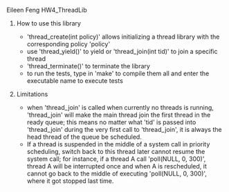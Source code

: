 Eileen Feng
HW4_ThreadLib

1. How to use this library
    - 'thread_create(int policy)' allows initializing a thread library with the corresponding policy 'policy'
    - use 'thread_yield()' to yield or 'thread_join(int tid)' to join a specific thread
    - 'thread_terminate()' to terminate the library
    - to run the tests, type in 'make' to compile them all and enter the executable name to execute tests

2. Limitations
   -  when 'thread_join' is called when currently no threads is running, 'thread_join' will make the main thread join the first thread in the ready queue; this means no matter what 'tid' is passed into 'thread_join' during the very first call to 'thread_join', it is always the head thread of the queue be scheduled.
   - If a thread is suspended in the middle of a system call in priority scheduling, switch back to this thread later cannot resume the system call; for instance, if a thread A call 'poll(NULL, 0, 300)', thread A will be interrupted once and when A is rescheduled, it cannot go back to the middle of executing 'poll(NULL, 0, 300)', where it got stopped last time.